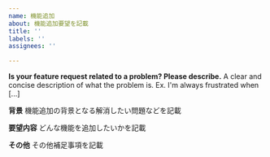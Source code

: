 ```yaml
---
name: 機能追加
about: 機能追加要望を記載
title: ''
labels: ''
assignees: ''

---
```


**Is your feature request related to a problem? Please describe.**
A clear and concise description of what the problem is. Ex. I'm always frustrated when [...]

**背景**
機能追加の背景となる解消したい問題などを記載

**要望内容**
どんな機能を追加したいかを記載

**その他**
その他補足事項を記載
